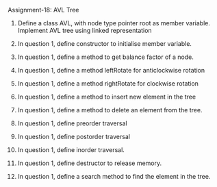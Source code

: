 Assignment-18: AVL Tree

1. Define a class AVL, with node type pointer root as member variable. Implement AVL tree using linked representation

2. In question 1, define constructor to initialise member variable.

3. In question 1, define a method to get balance factor of a node.

4. In question 1, define a method leftRotate for anticlockwise rotation

5. In question 1, define a method rightRotate for clockwise rotation

6. In question 1, define a method to insert new element in the tree

7. In question 1, define a method to delete an element from the tree.

8. In question 1, define preorder traversal

9. In question 1, define postorder traversal

10. In question 1, define inorder traversal.

11. In question 1, define destructor to release memory.

12. In question 1, define a search method to find the element in the tree.

